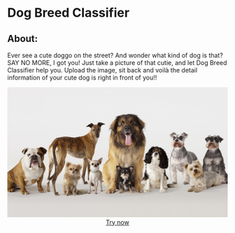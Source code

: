 <link rel="stylesheet" href="https://stackpath.bootstrapcdn.com/bootstrap/4.5.0/css/bootstrap.min.css" integrity="sha384-9aIt2nRpC12Uk9gS9baDl411NQApFmC26EwAOH8WgZl5MYYxFfc+NcPb1dKGj7Sk" crossorigin="anonymous">


# Dog Breed Classifier

## About:
Ever see a cute doggo on the street? And wonder what kind of dog is that?
SAY NO MORE, I got you! Just take a picture of that cutie, and let Dog Breed Classifier help you. Upload the image, sit back and voilà the detail information of your cute dog is right in front of you!!

<p align="center">
    <img src="./demo/background.jpg">
    <a href="https://doggo-breed-classifier.herokuapp.com/index" class="badge badge-primary">Try now</a>
</p>